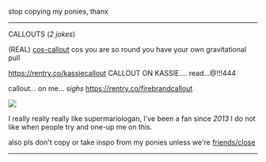 stop copying my ponies, thanx
___


CALLOUTS (*2 jokes*)

(REAL) [cos-callout](https://rentry.co/imslimshady) cos you are so round you have your own gravitational pull

https://rentry.co/kassiecallout CALLOUT ON KASSIE.... read...@!!!444

callout... on me... *sighs* https://rentry.co/firebrandcallout

![](https://i.imgur.com/3gypLOA.png)


I really really really like supermariologan, I've been a fan since *2013* I do not like when people try and one-up me on this.

also pls don't copy or take inspo from my ponies unless we're [friends/close](https://rentry.co/closefriendslist)

_____


